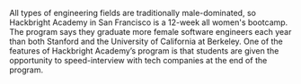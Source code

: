All types of engineering fields are traditionally male-dominated, so 
Hackbright Academy in San Francisco is a 12-week all women's bootcamp. The 
program says they graduate more female software engineers each year than both 
Stanford and the University of California at Berkeley. One of the features of 
Hackbright Academy’s program is that students are given the opportunity to 
speed-interview with tech companies at the end of the program.
